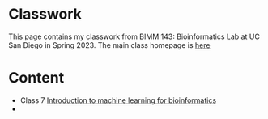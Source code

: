 # Classwork

This page contains my classwork from BIMM 143: Bioinformatics Lab at UC San Diego in Spring 2023. The main class homepage is [here](https://marcos-diazg.github.io/BIMM143_SP23/)

# Content

- Class 7 [Introduction to machine learning for bioinformatics](https://github.com/stareen1/bimm143/blob/main/Class07/Class07.md)
- 
